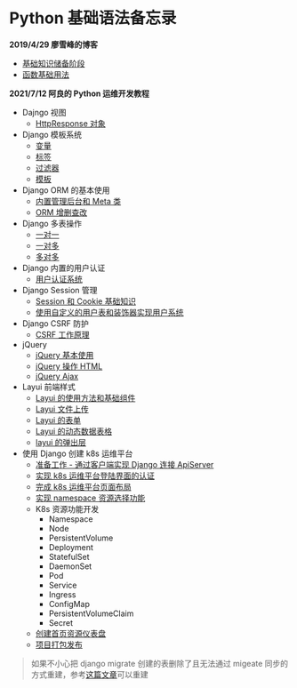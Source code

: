 # Python 基础语法备忘录

__2019/4/29 廖雪峰的博客__
* [基础知识储备阶段](https://github.com/lcePolarBear/Python_Basic_Grammar_Notes/blob/master/收集于廖雪峰博客/基础知识储备阶段.md)
* [函数基础用法](https://github.com/lcePolarBear/Python_Basic_Grammar_Notes/blob/master/收集于廖雪峰博客/函数基础用法.md)

__2021/7/12 阿良的 Python 运维开发教程__
- Dajngo 视图
    - [HttpResponse 对象](https://github.com/lcePolarBear/Python_Basic_Grammar_Notes/blob/master/Django%20%E8%A7%86%E5%9B%BE/HttpResponse%20%E5%AF%B9%E8%B1%A1.md)
- Django 模板系统
    - [变量](https://github.com/lcePolarBear/Python_Basic_Grammar_Notes/blob/master/Django%20%E6%A8%A1%E6%9D%BF%E7%B3%BB%E7%BB%9F/%E5%8F%98%E9%87%8F.md)
    - [标签](https://github.com/lcePolarBear/Python_Basic_Grammar_Notes/blob/master/Django%20%E6%A8%A1%E6%9D%BF%E7%B3%BB%E7%BB%9F/%E6%A0%87%E7%AD%BE.md)
    - [过滤器](https://github.com/lcePolarBear/Python_Basic_Grammar_Notes/blob/master/Django%20%E6%A8%A1%E6%9D%BF%E7%B3%BB%E7%BB%9F/%E8%BF%87%E6%BB%A4%E5%99%A8.md)
    - [模板](https://github.com/lcePolarBear/Python_Basic_Grammar_Notes/blob/master/Django%20%E6%A8%A1%E6%9D%BF%E7%B3%BB%E7%BB%9F/%E6%A8%A1%E6%9D%BF.md)
- Django ORM 的基本使用
    - [内置管理后台和 Meta 类](https://github.com/lcePolarBear/Python_Basic_Grammar_Notes/blob/master/Django%20ORM%20%E7%9A%84%E5%9F%BA%E6%9C%AC%E4%BD%BF%E7%94%A8/%E5%86%85%E7%BD%AE%E7%AE%A1%E7%90%86%E5%90%8E%E5%8F%B0%E5%92%8C%20Meta%20%E7%B1%BB.md)
    - [ORM 增删查改](https://github.com/lcePolarBear/Python_Basic_Grammar_Notes/blob/master/Django%20ORM%20%E7%9A%84%E5%9F%BA%E6%9C%AC%E4%BD%BF%E7%94%A8/ORM%20%E5%A2%9E%E5%88%A0%E6%9F%A5%E6%94%B9.md)
- Django 多表操作
    - [一对一](https://github.com/lcePolarBear/Python_Basic_Grammar_Notes/blob/master/Django%20%E5%A4%9A%E8%A1%A8%E6%93%8D%E4%BD%9C/%E4%B8%80%E5%AF%B9%E4%B8%80.md)
    - [一对多](https://github.com/lcePolarBear/Python_Basic_Grammar_Notes/blob/master/Django%20%E5%A4%9A%E8%A1%A8%E6%93%8D%E4%BD%9C/%E4%B8%80%E5%AF%B9%E5%A4%9A.md)
    - [多对多](https://github.com/lcePolarBear/Python_Basic_Grammar_Notes/blob/master/Django%20%E5%A4%9A%E8%A1%A8%E6%93%8D%E4%BD%9C/%E5%A4%9A%E5%AF%B9%E5%A4%9A.md)
- Django 内置的用户认证
    - [用户认证系统](https://github.com/lcePolarBear/Python_Basic_Grammar_Notes/blob/master/Django%20%E7%94%A8%E6%88%B7%E8%AE%A4%E8%AF%81%E7%B3%BB%E7%BB%9F/%E7%94%A8%E6%88%B7%E8%AE%A4%E8%AF%81%E7%B3%BB%E7%BB%9F.md)
- Django Session 管理
    - [Session 和 Cookie 基础知识](https://github.com/lcePolarBear/Python_Basic_Grammar_Notes/blob/master/Django%20Session%20%E7%AE%A1%E7%90%86/Session%20%E5%92%8C%20Cookie%20%E5%9F%BA%E7%A1%80%E7%9F%A5%E8%AF%86.md)
    - [使用自定义的用户表和装饰器实现用户系统](https://github.com/lcePolarBear/Python_Basic_Grammar_Notes/blob/master/Django%20Session%20%E7%AE%A1%E7%90%86/%E4%BD%BF%E7%94%A8%E8%87%AA%E5%AE%9A%E4%B9%89%E7%9A%84%E7%94%A8%E6%88%B7%E8%A1%A8%E5%92%8C%E8%A3%85%E9%A5%B0%E5%99%A8%E5%AE%9E%E7%8E%B0%E7%94%A8%E6%88%B7%E7%B3%BB%E7%BB%9F.md)
- Django CSRF 防护
    - [CSRF 工作原理](https://github.com/lcePolarBear/Python_Basic_Grammar_Notes/blob/master/Django%20CSRF%20%E9%98%B2%E6%8A%A4/CSRF%20%E5%B7%A5%E4%BD%9C%E5%8E%9F%E7%90%86.md)
- jQuery
    - [jQuery 基本使用](https://github.com/lcePolarBear/Python_Basic_Grammar_Notes/blob/master/jQuery/jQuery%20%E5%9F%BA%E6%9C%AC%E4%BD%BF%E7%94%A8.md)
    - [jQuery 操作 HTML](https://github.com/lcePolarBear/Python_Basic_Grammar_Notes/blob/master/jQuery/jQuery%20%E6%93%8D%E4%BD%9C%20HTML.md)
    - [jQuery Ajax](https://github.com/lcePolarBear/Python_Basic_Grammar_Notes/blob/master/jQuery/jQuery%20Ajax.md)
- Layui 前端样式
    - [Layui 的使用方法和基础组件](https://github.com/lcePolarBear/Python_Basic_Grammar_Notes/blob/master/Layui%20%E5%89%8D%E7%AB%AF%E6%A1%86%E6%9E%B6/Layui%20%E7%9A%84%E4%BD%BF%E7%94%A8%E6%96%B9%E6%B3%95%E5%92%8C%E5%9F%BA%E7%A1%80%E7%BB%84%E4%BB%B6.md)
    - [Layui 文件上传](https://github.com/lcePolarBear/Python_Basic_Grammar_Notes/blob/master/Layui%20%E5%89%8D%E7%AB%AF%E6%A1%86%E6%9E%B6/Layui%20%E6%96%87%E4%BB%B6%E4%B8%8A%E4%BC%A0.md)
    - [Layui 的表单](https://github.com/lcePolarBear/Python_Basic_Grammar_Notes/blob/master/Layui%20%E5%89%8D%E7%AB%AF%E6%A1%86%E6%9E%B6/Layui%20%E7%9A%84%E8%A1%A8%E5%8D%95.md)
    - [Layui 的动态数据表格](https://github.com/lcePolarBear/Python_Basic_Grammar_Notes/blob/master/Layui%20%E5%89%8D%E7%AB%AF%E6%A1%86%E6%9E%B6/Layui%20%E7%9A%84%E5%8A%A8%E6%80%81%E6%95%B0%E6%8D%AE%E8%A1%A8%E6%A0%BC.md)
    - [layui 的弹出层](https://github.com/lcePolarBear/Python_Basic_Grammar_Notes/blob/master/Layui%20%E5%89%8D%E7%AB%AF%E6%A1%86%E6%9E%B6/layui%20%E7%9A%84%E5%BC%B9%E5%87%BA%E5%B1%82.md)
- 使用 Django 创建 k8s 运维平台
    - [准备工作 - 通过客户端实现 Django 连接 ApiServer](https://github.com/lcePolarBear/Python_Basic_Grammar_Notes/blob/master/%E4%BD%BF%E7%94%A8%20Django%20%E5%88%9B%E5%BB%BA%20k8s%20%E8%BF%90%E7%BB%B4%E5%B9%B3%E5%8F%B0/%E5%87%86%E5%A4%87%E5%B7%A5%E4%BD%9C%20-%20%E9%80%9A%E8%BF%87%E5%AE%A2%E6%88%B7%E7%AB%AF%E5%AE%9E%E7%8E%B0%20Django%20%E8%BF%9E%E6%8E%A5%20ApiServer.md)
    - [实现 k8s 运维平台登陆界面的认证](https://github.com/lcePolarBear/Python_Basic_Grammar_Notes/blob/master/%E4%BD%BF%E7%94%A8%20Django%20%E5%88%9B%E5%BB%BA%20k8s%20%E8%BF%90%E7%BB%B4%E5%B9%B3%E5%8F%B0/%E5%AE%8C%E6%88%90%20k8s%20%E8%BF%90%E7%BB%B4%E5%B9%B3%E5%8F%B0%E9%A1%B5%E9%9D%A2%E5%B8%83%E5%B1%80.md)
    - [完成 k8s 运维平台页面布局](https://github.com/lcePolarBear/Python_Basic_Grammar_Notes/blob/master/%E4%BD%BF%E7%94%A8%20Django%20%E5%88%9B%E5%BB%BA%20k8s%20%E8%BF%90%E7%BB%B4%E5%B9%B3%E5%8F%B0/%E5%AE%8C%E6%88%90%20k8s%20%E8%BF%90%E7%BB%B4%E5%B9%B3%E5%8F%B0%E9%A1%B5%E9%9D%A2%E5%B8%83%E5%B1%80.md)
    - [实现 namespace 资源选择功能](https://github.com/lcePolarBear/Python_Basic_Grammar_Notes/blob/master/%E4%BD%BF%E7%94%A8%20Django%20%E5%88%9B%E5%BB%BA%20k8s%20%E8%BF%90%E7%BB%B4%E5%B9%B3%E5%8F%B0/%E5%AE%9E%E7%8E%B0%20namespace%20%E8%B5%84%E6%BA%90%E9%80%89%E6%8B%A9%E5%8A%9F%E8%83%BD.md)
    - K8s 资源功能开发 
        - Namespace
        - Node
        - PersistentVolume
        - Deployment
        - StatefulSet
        - DaemonSet
        - Pod
        - Service
        - Ingress
        - ConfigMap
        - PersistentVolumeClaim
        - Secret
    - [创建首页资源仪表盘](https://github.com/lcePolarBear/Python_Basic_Grammar_Notes/blob/master/%E4%BD%BF%E7%94%A8%20Django%20%E5%88%9B%E5%BB%BA%20k8s%20%E8%BF%90%E7%BB%B4%E5%B9%B3%E5%8F%B0/%E5%88%9B%E5%BB%BA%E8%B5%84%E6%BA%90%E4%BB%AA%E8%A1%A8%E7%9B%98.md)
    - [项目打包发布](https://github.com/lcePolarBear/Python_Basic_Grammar_Notes/blob/master/%E4%BD%BF%E7%94%A8%20Django%20%E5%88%9B%E5%BB%BA%20k8s%20%E8%BF%90%E7%BB%B4%E5%B9%B3%E5%8F%B0/%E9%A1%B9%E7%9B%AE%E6%89%93%E5%8C%85%E5%8F%91%E5%B8%83.md)

> 如果不小心把 django migrate 创建的表删除了且无法通过 migeate 同步的方式重建，参考[这篇文章](https://blog.csdn.net/HD243608836/article/details/106499830)可以重建